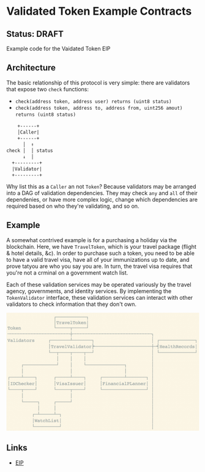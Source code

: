 # Validated Token Example Contracts
## Status: DRAFT

Example code for the Vaidated Token EIP

## Architecture

The basic relationship of this protocol is very simple: there are validators
that expose two `check` functions:

* `check(address token, address user) returns (uint8 status)`
* `check(address token, address to, address from, uint256 amout) returns (uint8 status)`

```
    +------+
    │Caller|
    +------+
      │  ↑
check │  │ status
      ↓  │
  +---------+
  |Validator|
  +---------+
```

Why list this as a `Caller` an not `Token`? Because validators may be arranged into
a DAG of validation dependencies. They may check `any` and `all` of their dependenies,
or have more complex logic, change which dependencies are required based on who
they're validating, and so on.

## Example

A somewhat contrived example is for a purchasing a holiday via the blockchain.
Here, we have `TravelToken`, which is your travel package (flight & hotel details, &c).
In order to purchase such a token, you need to be able to have a valid travel visa,
have all of your immunizations up to date, and prove tatyou are who you say you are.
In turn, the travel visa requires that you're not a crminal on a government watch list.

Each of these validation services may be operated variously by the travel agency,
governments, and identity services. By implementing the `TokenValidator` interface,
these validation services can interact with other validators to check information
that they don't own.

![](https://raw.githubusercontent.com/Finhaven/ValidatedToken/master/assets/diagram.png?token=ABANcIE7drQhztiQvBrtwOeLgKnXAWifks5aljr9wA%3D%3D)

## Links

* [EIP](https://github.com/Finhaven/EIPs/blob/validator/EIPS/eip-999.md)
